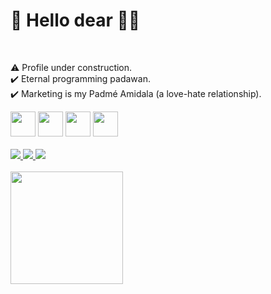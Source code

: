 <h1>🎯 Hello dear 🧔🏻</h1> <br>

⚠️ Profile under construction.<br>
✔️ Eternal programming padawan.<br>
✔️ Marketing is my Padmé Amidala (a love-hate relationship).<br>

<div>
    <img width=40em src="https://cdn.jsdelivr.net/gh/devicons/devicon/icons/html5/html5-original-wordmark.svg" />
    <img width=40em src="https://cdn.jsdelivr.net/gh/devicons/devicon/icons/css3/css3-original-wordmark.svg" />
    <img width=40em src="https://cdn.jsdelivr.net/gh/devicons/devicon/icons/python/python-original-wordmark.svg" />
    <img width=40em src="https://cdn.jsdelivr.net/gh/devicons/devicon/icons/javascript/javascript-original.svg" />    
</div>

<br>

<div>
    <a href="https://wa.me5511998087813](https://api.whatsapp.com/send?phone=5511998087813)https://api.whatsapp.com/send?phone=5511998087813">
    <img src="https://img.shields.io/badge/WhatsApp-25D366?style=for-the-badge&logo=whatsapp&logoColor=white">
    </a>
    <a href="mailto:editordiegopaulo@gmail.com">
    <img src="https://img.shields.io/badge/Gmail-D14836?style=for-the-badge&logo=gmail&logoColor=white">
    </a>
    <a href="https://www.tiktok.com/@diegopaulotk147">
    <img src="https://img.shields.io/badge/TikTok-000000?style=for-the-badge&logo=tiktok&logoColor=white">
    </a>
    
</div>
<br>
<div>
     <img height=180em src="https://streak-stats.demolab.com/?user=DiegoPauloTK147&theme=dark">
</div>





